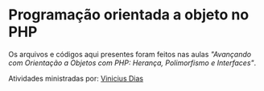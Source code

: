 # Programação orientada a objeto no PHP

Os arquivos e códigos aqui presentes foram feitos nas aulas *"Avançando com Orientação a Objetos com PHP: Herança, Polimorfismo e Interfaces"*.

Atividades ministradas por: [Vinicius Dias](https://github.com/CViniciusSDias)